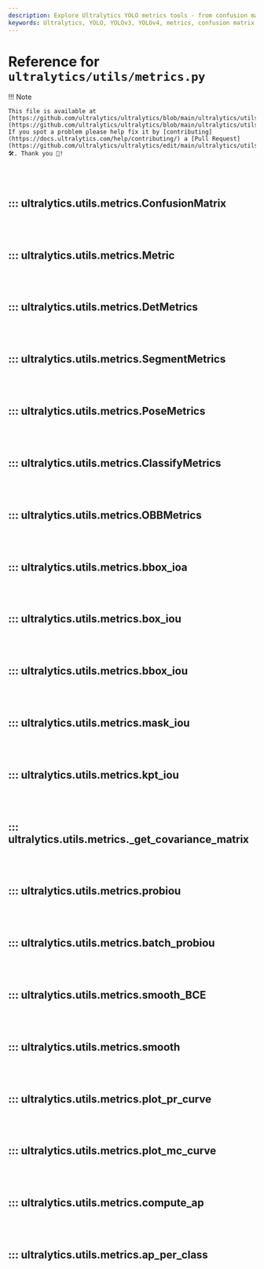 ```yaml
---
description: Explore Ultralytics YOLO metrics tools - from confusion matrix, detection metrics, pose metrics to box IOU. Learn how to compute and plot precision-recall curves.
keywords: Ultralytics, YOLO, YOLOv3, YOLOv4, metrics, confusion matrix, detection metrics, pose metrics, box IOU, mask IOU, plot precision-recall curves, compute average precision
---
```


# Reference for `ultralytics/utils/metrics.py`

!!! Note

    This file is available at [https://github.com/ultralytics/ultralytics/blob/main/ultralytics/utils/metrics.py](https://github.com/ultralytics/ultralytics/blob/main/ultralytics/utils/metrics.py). If you spot a problem please help fix it by [contributing](https://docs.ultralytics.com/help/contributing/) a [Pull Request](https://github.com/ultralytics/ultralytics/edit/main/ultralytics/utils/metrics.py) 🛠️. Thank you 🙏!

<br><br>

## ::: ultralytics.utils.metrics.ConfusionMatrix

<br><br>

## ::: ultralytics.utils.metrics.Metric

<br><br>

## ::: ultralytics.utils.metrics.DetMetrics

<br><br>

## ::: ultralytics.utils.metrics.SegmentMetrics

<br><br>

## ::: ultralytics.utils.metrics.PoseMetrics

<br><br>

## ::: ultralytics.utils.metrics.ClassifyMetrics

<br><br>

## ::: ultralytics.utils.metrics.OBBMetrics

<br><br>

## ::: ultralytics.utils.metrics.bbox_ioa

<br><br>

## ::: ultralytics.utils.metrics.box_iou

<br><br>

## ::: ultralytics.utils.metrics.bbox_iou

<br><br>

## ::: ultralytics.utils.metrics.mask_iou

<br><br>

## ::: ultralytics.utils.metrics.kpt_iou

<br><br>

## ::: ultralytics.utils.metrics._get_covariance_matrix

<br><br>

## ::: ultralytics.utils.metrics.probiou

<br><br>

## ::: ultralytics.utils.metrics.batch_probiou

<br><br>

## ::: ultralytics.utils.metrics.smooth_BCE

<br><br>

## ::: ultralytics.utils.metrics.smooth

<br><br>

## ::: ultralytics.utils.metrics.plot_pr_curve

<br><br>

## ::: ultralytics.utils.metrics.plot_mc_curve

<br><br>

## ::: ultralytics.utils.metrics.compute_ap

<br><br>

## ::: ultralytics.utils.metrics.ap_per_class

<br><br>
